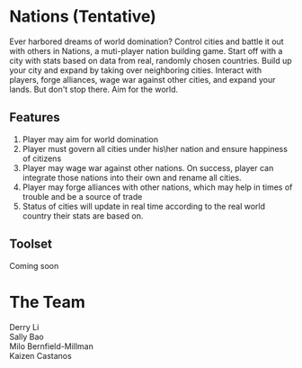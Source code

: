 # Nations (Tentative)

Ever harbored dreams of world domination? Control cities and battle it out with others in Nations, a muti-player nation building game. Start off with a city with stats based on data from real, randomly chosen countries. Build up your city and expand by taking over neighboring cities. Interact with  players, forge alliances, wage war against other cities, and expand your lands. But don't stop there. Aim for the world.

## Features

1. Player may aim for world domination
2. Player must govern all cities under his\her nation and ensure happiness of citizens
3. Player may wage war against other nations. On success, player can integrate those nations into their own and rename all cities.
4. Player may forge alliances with other nations, which may help in times of trouble and be a source of trade
5. Status of cities will update in real time according to the real world country their stats are based on. 


## Toolset

Coming soon

# The Team

Derry Li	
Sally Bao	
Milo Bernfield-Millman	
Kaizen Castanos	
